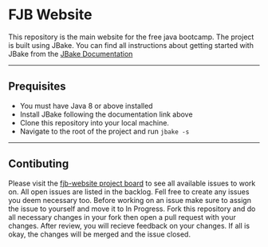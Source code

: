 # FJB Website

This repository is the main website for the free java bootcamp.
The project is built using JBake.
You can find all instructions about getting started with JBake from the [JBake Documentation](https://jbake.org/docs/2.6.7/)

---
## Prequisites

- You must have Java 8 or above installed
- Install JBake following the documentation link above
- Clone this repository into your local machine.
- Navigate to the root of the project and run `jbake -s`

---

## Contibuting

Please visit the [fjb-website project board](https://github.com/orgs/FreeJavaBootcamp/projects/1) to see all available issues to work on.
All open issues are listed in the backlog. Fell free to create any issues you deem necessary too.
Before working on an issue make sure to assign the issue to yourself and move it to In Progress.
Fork this repository and do all necessary changes in your fork then open a pull request with your changes.
After review, you will recieve feedback on your changes. If all is okay, the changes will be merged and the issue closed.
